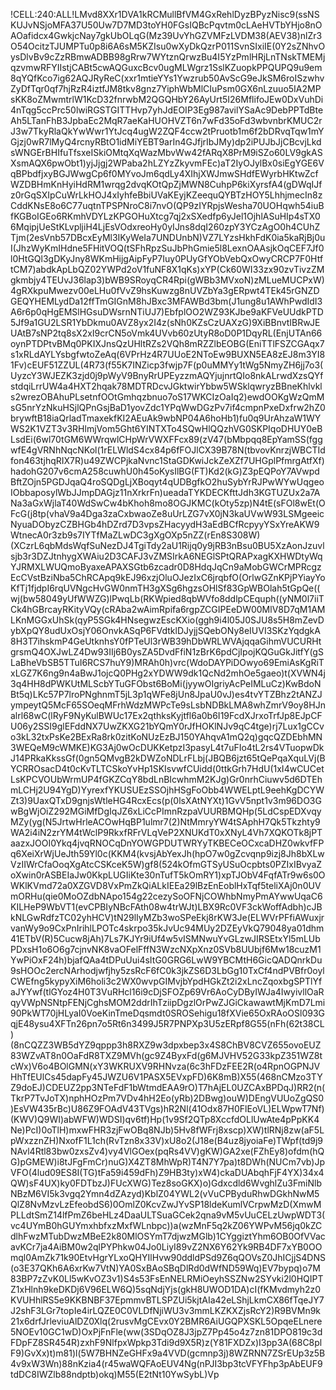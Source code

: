 !CELL:240:ALL!LMvd8XXr1DVA1kRCMullBfVM4GxRehlDyzBPyzNisc9(ssNSKUJvNSjoMFA37U50Uw7D7MD3toYH0FGsIQBcPqvtm0cLAeHVTbYHjo8nOAOafidcx4GwkjcNay7gkUbOLqG(Mz39UvYhGZVMFzLVDM38(AEV38)nlZr3O54OcitzTJUMPTu0p8i6A6sM5KZIsu0wXyDkQzrP011SvnSIxiIE(0Y2sZNhvOysDlvBv9cZzRBmwADBB98gRrw7WYtznQrwzBu4I5YzPmlHRjLnTNskTMEMjqzvmwRFYIIstjCABt5cwAQGuxcBcv0ugMLWgrz1SslKZuopkPPQUPQ9u9em8qYQfKco7ig62AQJRyReC(xxr1mtieYYs1Ywzrub50AvScG9eJkSM6roISzwhvZyDfTqr0qf7hjRzR4iztfJM8tkv8gnz7YiphWbMlCIuPsm0GX6nLzuuo5IA2MPsKK8oZMwmtrlW1KcD32fnrwbM2QGQHbY26AyUrt5I26MflifoJEw0DxVuhDi4nTqg5ccPrc50lwiRGSTGITTHvp7yhJdEOIP3Eg987avilYSaAc9DebPPTdBteAh5LTanFhB3JpbaEc2MqR7aeKaHUOHVZT6n7wFd35oFd3wbvnbrKMUC2rJ3w7TkyRlaQkYwWwr1YtJcq4ugW2ZQF4ccw2tPruotb1m6f2bDRvqTqw1mYGjzj0wR7lMyQ4rcnyRBtO1idMiYEBT9arIn4GJfjrIbJMy)dp2iPUJbJjCBcvjLkdsWNGErBHIfuTfsxeISkiOMtqXqWazMbvWw42fARqX8PrM9iSZo60LV9gkASXsmAQX6pwObt1)yjJjgj2WPaba2hLZYzZkyvmFEc)aT2IyOJylBx0siEgYGE6VqBPbdfjxyBGJWwgCp6f0MYvoJm6qdLy4XIhjXWJmwSHdfEWyrbHKtwZcfWZDBHmKnHyiHdRM1wrqg2dvqKOtQpZjMWN8CuhpP6kiXyrsfA4(gDWqIJfz0rGqSXIpCuWrLkHOJ4xIyhfeBbiUVaKEyjKZeequQYBTzHOY5LhhjmecIn8zCddKNsE8o6C77uqtnTPSPNroC8i7nvO(QP9zIYRpjsWesha70UOHqwh54iuBfKGBoIGEo6RKmhVDYLzKPGOHuXtcg7qj2xSXedfp6yJel1OjhlASuHIp4sTX06MqipjUeStKLvpljiH4LjEsVOdxreoHy0yIJns8dqI260zpY3YCzAgO0h4CUhZTjm(2esVnb57DBcxEyMl3IKyWeIa7UNDUnbN)VZ7LYzsHkhFdK0ia5kaRjBj0uI(JhzWyKmIHdne5FHitVOQ(tSFhRpzSuJbPhGmie5l8LexnOAAsjkOqCEF7Jf0l0HtGQl3gDKyJny8WKmHijgAipFyP7Iuy0PUyGfYObVebQxOwyCRCP7F0HtftCM7)abdkApLbQZ02YWPd2oV1fuNF8X1qKs)xYP(Ck60WI33zx90zvTivzZMgkmbjy4TEUvJ36lap3)bWB9SRoyqCR4Rpi(gWBb3MVxoN)zMLueMUCPxW)4gRXkpuMwezv00eLHu0fVvZ9hsKuwzg8nUVZbYa3gERpwt4TEk45rGNZDGEQYHEMLydDa12ffTmGIGnM8hJBxc3MFAWBd3bm(J1ung8u1AWhPwdIdI3A6r6p0qHgEMSlHGsuDWsrnNTiUJ7)EbfplOO2WZ93KJbe9aKFVeUUdkPTD5Jf9a1GU2LSR1YbDkmu0AVZ8yx2I4z(sNh0KZsCzUAXzG)9XiBBnvtIBRwJEUAtB7sNP2tq8sX2xI9crCN5oVmk4UVvb60zUtyR8oD0P1DqyRL(EnjUTAn66oynPTDPtvBMq0PKIXJnsQzUHltRZs2VQh8mRZZlbEOBG(EniTTlFSZCGAqx7s1xRLdAYLYsbgfwtoZeAq(6VPrHz4R7UUoE2NToEw9BUXN5EA8zEJ8m3YI81Fv)cEUF51ZZUL(4R73(f55K7INZicp3fwjp7F(p0uMMYy1tWg5NmyZH6jj7o3(UyzcY3WJEZK3zjd0j9pWyV9BnyRrUPEyzzmAQYjujnrtQIo8nkALrwdXzsQYfstdqiLrrUW4a4HXT2hqak78MDTRDcvJGktwirYbbw5WSklqwryzBBneKhlvkls2wrezOBAhuPLsetnfOOtGmhqzbnuo7oS17WKCIzOaIq2)ewdOOKgWzQmMsG5nrYzNkuHSjlQPnGsjBaD1yovZdc1YPqWwDGzPv7if4cmpnPxeDxfrw2hZ0brywftB18iaQrladTmaxekfKI2AEuAk9wbNP04A6hoHb1)fu0q9UrAhzaW1WYWS2K1VZT3v3RHlmjVom5Ght6YINTXTo4SQwHlQQzhVG0SKPIqoDHUY0eBLsdEi(6wl70tGM6WWrqwlCHpWrVWXFFcx89(zV47(bMbpqq8EpYamSS(fggwfE4gVRNhNqcNKol(1rELWldS4cx84p6fFOJlCX39B78N(tbvovKnrzjWBCTIdfon463tjhqRIX7R)u49ZWCPjkaNvnc1StaGDKwiJckZeXZf7UHGplPfmrgAtfXf)hadohG207v6cmA258cuwhU0h45oKysIlBG(FT)Kd2(kG)Z3pEQPoY7AVwpdBftZOjn5PGDJqaQ4roSQDgLjXBoqyt4qUDBgfkO2huSybYrRJPwWYwUqgeoIObbaposylWbJJmpDAGjz11nXrkrFn)ueadaTYKDECKfttJdh3KGTUZUx2a7ANa3aGxWjlaT40WdSwCw4bKhoh8mo8OGJKMC(kOty5zp)N4tE(sFOl8wEt(OFcG(j8tp(vhaV9a4Dga3zaCxbwaoZe8uUrLZG7vX0jN3kaUVwW93LSMgeeicNyuaDObyzCZBHGb4hDZrd7D3vpsZHacyydH3aEdBCfRcpyyYSxYreAKW9WtnecA0r3zb9s7IYTfMaZLwDC3gXgOXp5nZZ(rEn8S308W)(XCzrL6qbMdsWqfSuNezDJ4TgiTdy2aU1Rijq0y9jRB3nBsu0BU5XzAonJzuvlsjb3r3DZJtnhygXWAiu2D3CAFJ3vZMSIrkA6NEGlSPtQRAPxagKXHWDtyWqYJRMXLWUQmoByaxeAPAXSGtb6zcadr0D8HdqJqCn9aMobGWCrMPRcgzEcCVstBziNba5ChRCApq9kEJ96xzjOluOJezIxC6jrqbfO(OrlwGZnKPjPYiayYoKfTj1fjdpI6rqUVNgcHvGW0nmTH3gXSg6hgzsOHlSf83GpWBOlah5tGpQe((wj(bw58049yUfWWZG)lPwqLb(RKWpied8qbWVfo8ddlpCEquph((yNM0l7iiTCk4hGBrcayRKityVQy(cRAba2wAimRpifa6rgpZCGIPEeDW00MlV8D7qM1AMLKnMGGxUhSk(qyP5SGk4HNsegwzEscKXio(ggh9i4l05J0SJU8s5H8mZevDybXpQY8udUxOsjY06OnvkASqP6FVdtklDJyjjSQebONy8eIUVI3SKzYqdgkA8H3T7ihskmP4GeUtknhsY0fPTeUl3rWB39hDbWRLWVAjqqaGihmVUCURHtgrsmQ4OXJwLZ4Dw93IIj6B0ysZA5DvdFfiN1zBrK6pdCjIpojKQGuGkJitfY(gSLaBheVbSB5TTuI6RCS7huY9)MRAh0h)vrc(WdoDAYPiDOwyo69EmiAsKgRiTxLGZ7K6ng9n4aBwJ1ojcQ0PHg2xYDWW9dk1QcNd2mhOe5gaeo)t(XVWN4j3q4HH8dPWKUtMLScbYTuGFObst6BoMi(jyywOIgriyAcPeIMLuCz)KwBdoNBt5q)LKc57P7lroPNghnmT5jL3p1qWFe8jUn8JpaU0vJ)es4tvYTZBhz2tANZJympeytQ5McF65SOeqMFrhWdzMWPcTe9sLsbNDBkLMA8whZmrV9oy8HJnalrl68wC(lRyF9NyKulBWUc17Ex2qthksKyjtfl6a0b6I19FcdXJrxoTrfJp8EJpCFU06y2SSI9glEFddNX7UwZKXG21bYQmY0rJfHOKlNJv9qC4tge)rj7Lux1gCCvo3kL32txPsKe2BExRa8rk0zitKoNUzEzBJ150YAhqvA1mQ2q)gqcQZDEbhMN3WEQeM9cWMKE)KG3Aj0wOcDUKKetpzI3pasyL4t7uFIo4tL2rs4VTuopwDkJ14PRkaKkssGf(0gn5QMvgB2kDWZoNDLrFLbj(JBQB6jzt65tQePqaXquLVj(BYCRROsacD4t0cKvTLTCSkoYvHp1SKIsvwfCUidd(0ttkGrh7HdU(1xI4wCUCetLsKPCVOUbWrmUP4fGKZCqY8bdLnBIcwhmM2KJg)Gr0nrhCiuwv5d6DTEhmLCHj2U94YgD)YyrexfYKUSUEzSSOjhHSgFoObb4WWELptL9eehKgDCYWZt3)9UaxQTxD9gnjsWtleHG4RcxEcs(p(0lsXAtNYXt)1GvV5npt1v3m96DO3GwBgWjOiZ292MGiMfDgIqJZ6xLiCcPImnRzpaVUURBMQHp(5LdCspEDXvqyMZy(yg(N5JrtwHrleACOwHqBP1ulmr7(2)NtMmryYW4tSAphH7Qk5Tkzhty9WA2i4iN2zrYM4tWclP9RkxfRFrVLqVeP2XNUKdT0xXNyL4Vh7XQKOTk8jPTaazxJOOI0Ykq4jvqRNOCqDnYOWGPDUTWRYyTKBECeOCxcaDHZ0wkvfFPq6XeiXrWjUeJth59Yl0c(KKM4(kvsjAbYexJh(hpO7w0gZcvqnp9izj8Jh8bXLwVzIIWrCfaOoqXgAtcCSKceK5W)gf8(524kOfmGTSyUSuOcpbts0PZIxIBvyaZoXwin0rASBEIaJw0KkpLUGIiKte30nTufT5kOmRY1)xpTJObV4FqfATr9w6s0OWKlKVmd72a0XZGVD8VxPmZkQiALkIEEa29lBzEnEoblHxTqf5teliXAj0n0UVmORHu(qie0MoOZdbNApo154g22cezySoOFNjCOWhbNmyPmAYwwUqaC6KILHeP9WbVT1(evCPBIyNBcFAth08w4trWJt)LBX9Rc0VF3ckWoffAdbh)cJBkNLGwRdfzTC02yhHCV)tN29lIyMZb3woSPeEkj8rKW3Je(ELWVrPFfiAWuxjrvanWy9o9CxPnIrihlLPOTc4skrpo35kJvUc94MUy2DZEyVkQ79048ya01dhm41ETbV(R)5Cucw8jAh)7Ls7KJYr9iUf4w5vISMNwuYvGLzwJIRSEtxYl5mLUbPDxsH1o6O6g7cjnvNK8vaOFelFffN3WzcNXpXnz0SVb8UUbjf6Mw18cuzM1YwPiOxF24h)bjafQAa4tDPuUui4sItG0GRG6LwW9YBCMtH6GicQADQnrkDu9sHOOc2ercNArhodjwfjhy5zsRcF6fC0k3jkZS6D3LbGg10TxCf4ndPVBfr0oylCWEfng5kypyXiM6holi3c2WX0wvpGIMvjbYpdHGkZt2i2xLncZqoxbgSPTlYfaJYYwf(tlGYoz4H0T3VuRHcl16i9cDjSFOZp69Vr6AoCyDByIWJa4IwyivllOaRqyVWpNSNtpFENjCghsMOM2ddrIhTziipDgzlOrPwZJGiCkawawtMjKmD7Lmi90PkWT70jHLyaI0VoeKinTmeDqsmdt0SROSehigu18fXVie65OxRAoOSl093GqjE48ysu4XFTn26pn7o5Rt6n3499J5R7PNPXp3U5zERpf8G55(nFh(62t38CL)(8nCQZZ3WB5dYZ9qppp3h8RXZ9w3dpxbep3x4S8ChBV8CVZ655ovoEUZ83WZvAT8n0OaFdR8TXZ9MVh(gc9Z4ByxFd(g6MJVHV52G33kpZ351WZ8tcWx)V6o4BOlGMN(xY3WKRUXV9RHNvza(6c3hFDzFEE2R(o4RpnOGPNJVHhTfEUlCs45dapFy45JWZU6V1PASX5EVxpFD)6K8mB)X55(468nCMzo3TYZ9doEJ)CDEUZ2pp3NTeFdF1bWtmdEAA9rO)T7hAjEL0UZCAxBPDqJ)RR2(n(TkrP7TvJoTX)nphHOzPm7VDv4hH2Eo(yRb)2DBwg)ouW)DEngVUUoZgQS0)EsVW435rBc)U86Z9FOAdV43TVgs)hR2Nl(41Odx87H0FlEoVL)ELWpwT7Nf)(KWV)Q9WI)abWFW)WDSI)qv6tf)Hp(1v9Sf2QTp8XccfdOLlUwAte4pPpKK4Ne)PcI)0oTlH)mxwFHR3zjFwOBq8NJb)5Hv8fWFrj8xscp)XW)tlRNj8zw(aF5LpWxzznZH)NxofF1L1ch(RvTzn8x33V)xU8o2(J18e(B4uz8jyoiaFe)TWpf(td9j9NAvl4Rtl83bw0zxsZv4)vy4VlGOex(pqRs4VV)gKW)GA2xe(FZhEy8)ofdm(hQG)pGMEW)i8tJFgFmCr)nuG)X4ZT8MhWpR)T4N7Y7pa)t8DWh(NUCm7vb)JpVFO(4lud09ES8I(TG)tFa59i459dFh)Z9HB3ty)xW4)ckaDUAbqhFjF4YX)34x4QW)sF4UX)ky0FDTbzJ)FUcXWG)Tez8soGKX)o)Gdxcdld6WvghlZu3FmiNlbNBzM6VI5k3vgq2Ymn4dZAzyd)KblZ04YWL2(vVuCPByduRhwDGkhNwM5QlZ8NvMzvLzEfeobdS6)0OmlZ0KcvZwJYvSP18ldeKumlVCrpwMzD(XmwMPLLdtSmZ14lfPmZ6beHLz4DaaULTSuaGCek2qna9vM5vUuCELzUwpWDT3(vc4UYmB0hGUYmxhbfxzMxfWLnbpc))a(wzMnF5q2kZ06YWPvM56jq0kZCdlhFwzMTubDwzMBeE2k80MlOSYmT7djwzMGlb)1CYggiztYhm6OB0OfVVacavKCr7ja4AiBM0w2qlPYPhkw04Jo0LiyI89vZ2NX6Y62Yk9RB4DF7xYB0OOmql0AmZk71k90EtvHgrYLxoQHYIlHvw90ddldPSd9Z6qQOVsZ0JhICjjS4DNS(o3E37QKh6A6xrKw7VtN)YA0SxBAoSBqDlRd0dWfND59Wq)EV7bypq)o7M83BP7zZvK0Ll5wKvOZ3v1)S4s53FsEnNELRMiOeyhSSZNw2SYvki2l0HQIPTZ1xHlnh9keDKDj6V96ELW6Q)5sqNdjYjs(gkH8UWOD1DA)cI(fKMvdmyh2z0KVUHhlRS5e9KKBNBF37EpmmvBTLSPZUi5kjtAIa42eLShjLkmCX86fTqeJY7J2shF3LGr7topIe4irLQZE0C0VLDfNjiWU3v3mmLKZKXZjsRcY2)R9BVMn9k21x6drfJrleviuAlDZ0Xlq(2rusvMgCEvx0Y2BMR6AiUGQPXSKL5OpqeELnere5NOEv10GC1wD)OxPjFnFle(ww(3SDqOZ8J3jpZ7Pp45o4z7zn81DPO819c3dFDpFZ8SR454R)zxhF9NlfpxWpkp3Tdi9d9X5R)z(Y81FXDZx)I3pp3A(68C8plF9)GvXx)t)m81)l(5W7BHNZeGHFx9a4VVD(gcmnp3j)8WZRNN7ZSrEUp3z5B4v9xW3Wn)88nKzia4(r45waWQFAoEUV4Ng(nPJI3bp3tcVFYFhp3pAbEUF9tdDC8IWZlb88ndptb)okq)M55(E2tNt10YwSybL)Vp
